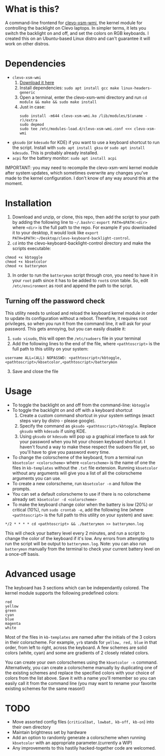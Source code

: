 What is this?
=============

A command-line frontend for [clevo-xsm-wmi](https://bitbucket.org/tuxedocomputers/clevo-xsm-wmi), the kernel module for controlling the backlight on Clevo laptops. In simpler terms, it lets you switch the backlight on and off, and set the colors on RGB keyboards. I created this on an Ubuntu-based Linux distro and can't guarantee it will work on other distros.

Dependencies
============
- `clevo-xsm-wmi`
	1. [Download it here](https://bitbucket.org/tuxedocomputers/clevo-xsm-wmi)
	2. Install dependencies: `sudo apt install gcc make linux-headers-generic`
	3. Open a terminal, enter the clevo-xsm-wmi directory and run `cd module && make && sudo make install`
	4. Just in case: 
		```
		sudo install -m644 clevo-xsm-wmi.ko /lib/modules/$(uname -r)/extra
		sudo depmod
		sudo tee /etc/modules-load.d/clevo-xsm-wmi.conf <<< clevo-xsm-wmi
		```
- `gksudo` (or `kdesudo` for KDE) if you want to use a keyboard shortcut to run the script. Install with `sudo apt install gksu` or `sudo apt install kdesudo`. This is probably already installed.
- `acpi` for the battery monitor: `sudo apt install acpi`

IMPORTANT: you may need to recompile the clevo-xsm-wmi kernel module after system updates, which sometimes overwrite any changes you've made to the kernel configuration. I don't know of any way around this at the moment.

Installation
=====
1. Download and unzip, or clone, this repo, then add the script to your path by adding the following line to `~/.bashrc`:
`export PATH=$PATH:<dir>` where `<dir>` is the full path to the repo. For example if you downloaded it to your desktop, it would look like `export PATH=$PATH:~/Desktop/clevo-keyboard-backlight-control`.
2. `cd` into the clevo-keyboard-backlight-control directory and make the scripts executable:
```
chmod +x kbtoggle
chmod +x kbsetcolor
chmod +x batterymon
```
3. In order to run the `batterymon` script through cron, you need to have it in your `root` path since it has to be added to `root`s cron table. So, edit `/etc/environment` as root and append the path to the script.


## Turning off the password check
This utility needs to unload and reload the keyboard kernel module in order to update its configuration without a reboot. Therefore, it requires root privileges, so when you run it from the command line, it will ask for your password.
This gets annoying, but you can easily disable it:
1. `sudo visudo`, this will open the `/etc/sudoers` file in your terminal
2. Add the following lines to the end of the file, where `<pathtoscript>` is the full path to this utility on your system:
```
username ALL=(ALL) NOPASSWD: <pathtoscript>/kbtoggle,<pathtoscript>/kbsetcolor,<pathtoscript>/batterymon
```
3. Save and close the file

Usage
=====
- To toggle the backlight on and off from the command-line: `kbtoggle`
- To toggle the backlight on and off with a keyboard shortcut
	1. Create a custom command shortcut in your system settings (exact steps vary by distro - please google).
	2. Specify the command as `gksudo <pathtoscript>/kbtoggle`. Replace `gksudo` with `kdesudo` if using KDE. 
	3. Using `gksudo` or `kdesudo` will pop up a graphical interface to ask for your password when you hit your chosen keyboard shortcut. I haven't found a way to make these respect the sudoers file yet, so you'll have to give you password every time.
- To change the colorscheme of the keyboard, from a terminal run `kbsetcolor <colorscheme>` where `<colorscheme>` is the name of one the files in `kb-templates` without the `.txt` file extension. Running `kbsetcolor` without any arguments will give you a list of all the colorscheme arguments you can use.
- To create a new colorscheme, run `kbsetcolor -n` and follow the prompts.
- You can set a default colorscheme to use if there is no colorscheme already set: `kbsetcolor -d <colorscheme>`
- To make the keyboard change color when the battery is low (20%) or critical (10%), run `sudo crontab -e`, add the following line (where `<pathtoscript>` is the full path to this utility on your system) and save:
```
*/2 * * * * cd <pathtoscript> && ./batterymon >> batterymon.log
```
This will check your battery level every 2 minutes, and run a script to change the color of the keyboard if it's low. Any errors from attempting to run the script will be output to `batterymon.log`.
Note: you can also run `batterymon` manually from the terminal to check your current battery level on a once-off basis.


Advanced usage
==============
The keyboard has 3 sections which can be independantly colored. The kernel module supports the following predefined colors:
```
red
yellow
green
cyan
blue
magenta
white
```

Most of the files in `kb-templates` are named after the initials of the 3 colors in their colorscheme. For example, `yrb` stands for `yellow, red, blue` in that order, from left to right, across the keyboard. A few schemes are solid colors (white, cyan) and some are gradients of 2 closely related colors.

You can create your own colorschemes using the `kbsetcolor -n` command. Alternatively, you can create a colorscheme manually by duplicating one of the existing schemes and replace the specified colors with your choice of colors from the list above. Save it with a name you'll remember so you can easily call it from the command line (you may want to rename your favorite existing schemes for the same reason!)

TODO
====
- Move assorted config files (`criticalbat, lowbat, kb-off, kb-on`) into their own directory
- Maintain brightness set by hardware
- Add an option to randomly generate a colorscheme when running `kbsetcolor` with an appropriate parameter.(currently a WIP)
- Any improvements to this hastily hacked-together code are welcomed.
